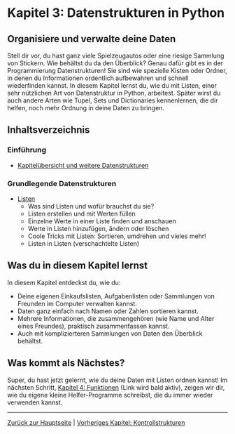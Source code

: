 # Kapitel 3: Datenstrukturen in Python

## Organisiere und verwalte deine Daten

Stell dir vor, du hast ganz viele Spielzeugautos oder eine riesige Sammlung von Stickern. Wie behältst du da den Überblick? Genau dafür gibt es in der Programmierung Datenstrukturen! Sie sind wie spezielle Kisten oder Ordner, in denen du Informationen ordentlich aufbewahren und schnell wiederfinden kannst. In diesem Kapitel lernst du, wie du mit Listen, einer sehr nützlichen Art von Datenstruktur in Python, arbeitest. Später wirst du auch andere Arten wie Tupel, Sets und Dictionaries kennenlernen, die dir helfen, noch mehr Ordnung in deine Daten zu bringen.

## Inhaltsverzeichnis

### Einführung
- [Kapitelübersicht und weitere Datenstrukturen](Kapitel_3.md)

### Grundlegende Datenstrukturen
- [Listen](Listen.md)
    - Was sind Listen und wofür brauchst du sie?
    - Listen erstellen und mit Werten füllen
    - Einzelne Werte in einer Liste finden und anschauen
    - Werte in Listen hinzufügen, ändern oder löschen
    - Coole Tricks mit Listen: Sortieren, umdrehen und vieles mehr!
    - Listen in Listen (verschachtelte Listen)

## Was du in diesem Kapitel lernst

In diesem Kapitel entdeckst du, wie du:
- Deine eigenen Einkaufslisten, Aufgabenlisten oder Sammlungen von Freunden im Computer verwalten kannst.
- Daten ganz einfach nach Namen oder Zahlen sortieren kannst.
- Mehrere Informationen, die zusammengehören (wie Name und Alter eines Freundes), praktisch zusammenfassen kannst.
- Auch mit komplizierteren Sammlungen von Daten den Überblick behältst.

## Was kommt als Nächstes?

Super, du hast jetzt gelernt, wie du deine Daten mit Listen ordnen kannst! Im nächsten Schritt, [Kapitel 4: Funktionen](../Kapitel_4/index.md) (Link wird bald aktiv), zeigen wir dir, wie du eigene kleine Helfer-Programme schreibst, die du immer wieder verwenden kannst.

---

[Zurück zur Hauptseite](../index.md) | [Vorheriges Kapitel: Kontrollstrukturen](../Kapitel_2/index.md)